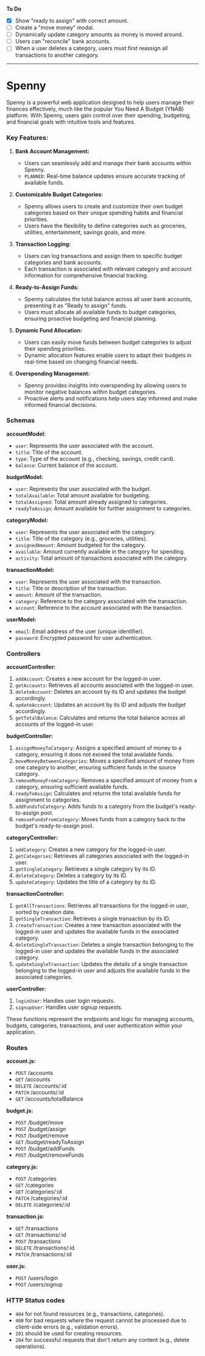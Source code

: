 **To Do**

- [x] Show "ready to assign" with correct amount.
- [ ] Create a "move money" modal.
- [ ] Dynamically update category amounts as money is moved around.
- [ ] Users can "reconcile" bank accounts.
- [ ] When a user deletes a category, users must first reassign all transactions to another category.

---

# Spenny

Spenny is a powerful web application designed to help users manage their finances effectively, much like the popular You Need A Budget (YNAB) platform. With Spenny, users gain control over their spending, budgeting, and financial goals with intuitive tools and features.

### Key Features:

1. **Bank Account Management:**

   - Users can seamlessly add and manage their bank accounts within Spenny.
   - `PLANNED`: Real-time balance updates ensure accurate tracking of available funds.

2. **Customizable Budget Categories:**

   - Spenny allows users to create and customize their own budget categories based on their unique spending habits and financial priorities.
   - Users have the flexibility to define categories such as groceries, utilities, entertainment, savings goals, and more.

3. **Transaction Logging:**

   - Users can log transactions and assign them to specific budget categories and bank accounts.
   - Each transaction is associated with relevant category and account information for comprehensive financial tracking.

4. **Ready-to-Assign Funds:**

   - Spenny calculates the total balance across all user bank accounts, presenting it as "Ready to assign" funds.
   - Users must allocate all available funds to budget categories, ensuring proactive budgeting and financial planning.

5. **Dynamic Fund Allocation:**

   - Users can easily move funds between budget categories to adjust their spending priorities.
   - Dynamic allocation features enable users to adapt their budgets in real-time based on changing financial needs.

6. **Overspending Management:**

   - Spenny provides insights into overspending by allowing users to monitor negative balances within budget categories.
   - Proactive alerts and notifications help users stay informed and make informed financial decisions.

### Schemas

**accountModel:**

- `user`: Represents the user associated with the account.
- `title`: Title of the account.
- `type`: Type of the account (e.g., checking, savings, credit card).
- `balance`: Current balance of the account.

**budgetModel:**

- `user`: Represents the user associated with the budget.
- `totalAvailable`: Total amount available for budgeting.
- `totalAssigned`: Total amount already assigned to categories.
- `readyToAssign`: Amount available for further assignment to categories.

**categoryModel:**

- `user`: Represents the user associated with the category.
- `title`: Title of the category (e.g., groceries, utilities).
- `assignedAmount`: Amount budgeted for the category.
- `available`: Amount currently available in the category for spending.
- `activity`: Total amount of transactions associated with the category.

**transactionModel:**

- `user`: Represents the user associated with the transaction.
- `title`: Title or description of the transaction.
- `amount`: Amount of the transaction.
- `category`: Reference to the category associated with the transaction.
- `account`: Reference to the account associated with the transaction.

**userModel:**

- `email`: Email address of the user (unique identifier).
- `password`: Encrypted password for user authentication.

### Controllers

**accountController:**

1. `addAccount`: Creates a new account for the logged-in user.
2. `getAccounts`: Retrieves all accounts associated with the logged-in user.
3. `deleteAccount`: Deletes an account by its ID and updates the budget accordingly.
4. `updateAccount`: Updates an account by its ID and adjusts the budget accordingly.
5. `getTotalBalance`: Calculates and returns the total balance across all accounts of the logged-in user.

**budgetController:**

1. `assignMoneyToCategory`: Assigns a specified amount of money to a category, ensuring it does not exceed the total available funds.
2. `moveMoneyBetweenCategories`: Moves a specified amount of money from one category to another, ensuring sufficient funds in the source category.
3. `removeMoneyFromCategory`: Removes a specified amount of money from a category, ensuring sufficient available funds.
4. `readyToAssign`: Calculates and returns the total available funds for assignment to categories.
5. `addFundsToCategory`: Adds funds to a category from the budget's ready-to-assign pool.
6. `removeFundsFromCategory`: Moves funds from a category back to the budget's ready-to-assign pool.

**categoryController:**

1. `addCategory`: Creates a new category for the logged-in user.
2. `getCategories`: Retrieves all categories associated with the logged-in user.
3. `getSingleCategory`: Retrieves a single category by its ID.
4. `deleteCategory`: Deletes a category by its ID.
5. `updateCategory`: Updates the title of a category by its ID.

**transactionController:**

1. `getAllTransactions`: Retrieves all transactions for the logged-in user, sorted by creation date.
2. `getSingleTransaction`: Retrieves a single transaction by its ID.
3. `createTransaction`: Creates a new transaction associated with the logged-in user and updates the available funds in the associated category.
4. `deleteSingleTransaction`: Deletes a single transaction belonging to the logged-in user and updates the available funds in the associated category.
5. `updateSingleTransaction`: Updates the details of a single transaction belonging to the logged-in user and adjusts the available funds in the associated categories.

**userController:**

1. `loginUser`: Handles user login requests.
2. `signupUser`: Handles user signup requests.

These functions represent the endpoints and logic for managing accounts, budgets, categories, transactions, and user authentication within your application.

### Routes

**account.js:**

- `POST` /accounts
- `GET` /accounts
- `DELETE` /accounts/:id
- `PATCH` /accounts/:id
- `GET` /accounts/totalBalance

**budget.js:**

- `POST` /budget/move
- `POST` /budget/assign
- `POST` /budget/remove
- `GET` /budget/readyToAssign
- `POST` /budget/addFunds
- `POST` /budget/removeFunds

**category.js:**

- `POST` /categories
- `GET` /categories
- `GET` /categories/:id
- `PATCH` /categories/:id
- `DELETE` /categories/:id

**transaction.js:**

- `GET` /transactions
- `GET` /transactions/:id
- `POST` /transactions
- `DELETE` /transactions/:id
- `PATCH` /transactions/:id

**user.js:**

- `POST` /users/login
- `POST` /users/signup

### HTTP Status codes

- `404` for not found resources (e.g., transactions, categories).
- `400` for bad requests where the request cannot be processed due to client-side errors (e.g., validation errors).
- `201` should be used for creating resources.
- `204` for successful requests that don't return any content (e.g., delete operations).
